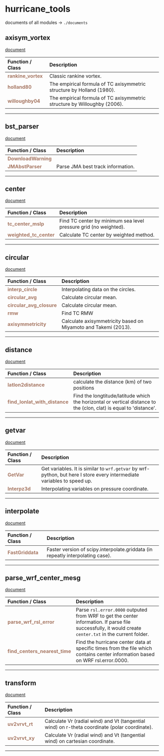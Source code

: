 # hurricane_tools
documents of all modules -> `./documents`


axisym_vortex
------
[document](./documents/axisym_vortex.md) 

| Function / Class | Description |
| :--------------- | :---------- |
| <font color="#a77864"> **rankine_vortex** </font> | Classic rankine vortex. |
| <font color="#a77864"> **holland80** </font> | The empirical formula of TC axisymmetric structure by Holland (1980). |
| <font color="#a77864"> **willoughby04** </font> | The empirical formula of TC axisymmetric structure by Willoughby (2006). |


******
bst_parser
------
[document](./documents/bst_parser.md) 

| Function / Class | Description |
| :--------------- | :---------- |
| <font color="#a77864"> **DownloadWarning** </font> |  |
| <font color="#a77864"> **JMAbstParser** </font> | Parse JMA best track information. |


******
center
------
[document](./documents/center.md) 

| Function / Class | Description |
| :--------------- | :---------- |
| <font color="#a77864"> **tc_center_mslp** </font> | Find TC center by minimum sea level pressure grid (no weighted). |
| <font color="#a77864"> **weighted_tc_center** </font> | Calculate TC center by weighted method. |


******
circular
------
[document](./documents/circular.md) 

| Function / Class | Description |
| :--------------- | :---------- |
| <font color="#a77864"> **interp_circle** </font> | Interpolating data on the circles. |
| <font color="#a77864"> **circular_avg** </font> | Calculate circular mean. |
| <font color="#a77864"> **circular_avg_closure** </font> | Calculate circular mean. |
| <font color="#a77864"> **rmw** </font> | Find TC RMW |
| <font color="#a77864"> **axisymmetricity** </font> | Calculate axisymmetricity based on Miyamoto and Takemi (2013). |


******
distance
------
[document](./documents/distance.md) 

| Function / Class | Description |
| :--------------- | :---------- |
| <font color="#a77864"> **latlon2distance** </font> | calculate the distance (km) of two positions |
| <font color="#a77864"> **find_lonlat_with_distance** </font> | Find the longtitude/latitude which the horizontal or vertical distance to the (clon, clat) is equal to 'distance'. |


******
getvar
------
[document](./documents/getvar.md) 

| Function / Class | Description |
| :--------------- | :---------- |
| <font color="#a77864"> **GetVar** </font> | Get variables. It is similar to `wrf.getvar` by wrf-python, but here I store every intermediate variables to speed up. |
| <font color="#a77864"> **Interpz3d** </font> | Interpolating variables on pressure coordinate. |


******
interpolate
------
[document](./documents/interpolate.md) 

| Function / Class | Description |
| :--------------- | :---------- |
| <font color="#a77864"> **FastGriddata** </font> | Faster version of scipy.interpolate.griddata (in repeatly interpolating case). |


******
parse_wrf_center_mesg
------
[document](./documents/parse_wrf_center_mesg.md) 

| Function / Class | Description |
| :--------------- | :---------- |
| <font color="#a77864"> **parse_wrf_rsl_error** </font> | Parse `rsl.error.0000` outputed from WRF to get the center information. If parse file successfully, it would create `center.txt` in the current folder. |
| <font color="#a77864"> **find_centers_nearest_time** </font> | Find the hurricane center data at specific times from the file which contains center information based on WRF rsl.error.0000. |


******
transform
------
[document](./documents/transform.md) 

| Function / Class | Description |
| :--------------- | :---------- |
| <font color="#a77864"> **uv2vrvt_rt** </font> | Calculate Vr (radial wind) and Vt (tangential wind) on r-theta coordinate (polar coordinate). |
| <font color="#a77864"> **uv2vrvt_xy** </font> | Calculate Vr (radial wind) and Vt (tangential wind) on cartesian coordinate. |


******